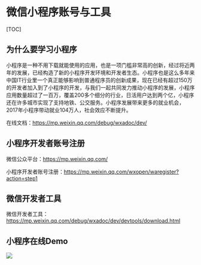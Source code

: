 # 微信小程序账号与工具
[TOC]
## 为什么要学习小程序
小程序是一种不用下载就能使用的应用，也是一项门槛非常高的创新，经过将近两年的发展，已经构造了新的小程序开发环境和开发者生态。小程序也是这么多年来中国IT行业里一个真正能够影响到普通程序员的创新成果，现在已经有超过150万的开发者加入到了小程序的开发，与我们一起共同发力推动小程序的发展，小程序应用数量超过了一百万，覆盖200多个细分的行业，日活用户达到两个亿，小程序还在许多城市实现了支持地铁、公交服务。小程序发展带来更多的就业机会，2017年小程序带动就业104万人，社会效应不断提升。


在线文档：https://mp.weixin.qq.com/debug/wxadoc/dev/

## 小程序开发者账号注册

微信公众平台：https://mp.weixin.qq.com/

小程序开发者账号注册：https://mp.weixin.qq.com/wxopen/waregister?action=step1

## 微信开发者工具

微信开发者工具：https://mp.weixin.qq.com/debug/wxadoc/dev/devtools/download.html



## 小程序在线Demo

<img src="./img/weChatAppdemo.jpg">